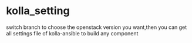 # kolla_setting
switch branch to choose the  openstack version you want,then you can get all settings file of kolla-ansible to build any component
